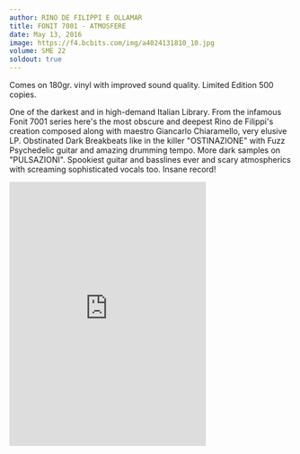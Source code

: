 ```yaml
---
author: RINO DE FILIPPI E OLLAMAR
title: FONIT 7001 - ATMOSFERE
date: May 13, 2016
image: https://f4.bcbits.com/img/a4024131810_10.jpg
volume: SME 22
soldout: true
---
```


Comes on 180gr. vinyl with improved sound quality. Limited Edition 500 copies.

One of the darkest and in high-demand Italian Library. From the infamous Fonit 7001 series here's the most obscure and deepest Rino de Filippi's creation composed along with maestro Giancarlo Chiaramello, very elusive LP. Obstinated Dark Breakbeats like in the killer "OSTINAZIONE" with Fuzz Psychedelic guitar and amazing drumming tempo. More dark samples on "PULSAZIONI". Spookiest guitar and basslines ever and scary atmospherics with screaming sophisticated vocals too. Insane record!

<iframe style="border: 0; width: 350px; height: 470px;" src="https://bandcamp.com/EmbeddedPlayer/album=2059797238/size=large/bgcol=ffffff/linkcol=0687f5/tracklist=false/transparent=true/" seamless><a href="http://sonormusiceditions.bandcamp.com/album/atmosfere">ATMOSFERE by Orchestra Ollamar / Rino de Filippi</a></iframe>